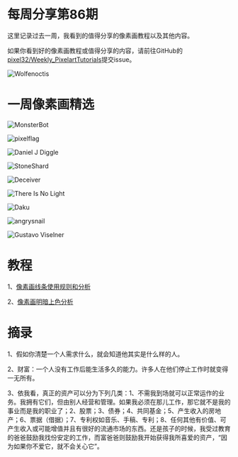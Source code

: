 # 每周分享第86期

这里记录过去一周，我看到的值得分享的像素画教程以及其他内容。

如果你看到好的像素画教程或值得分享的内容，请前往GitHub的[pixel32/Weekly_PixelartTutorials](https://github.com/pixel32/Weekly_PixelartTutorials "pixel32/Weekly_PixelartTutorials")提交issue。

![Wolfenoctis](https://pbs.twimg.com/media/Ea0WB06XkAAL61t?format=png&name=small)

# 一周像素画精选

![MonsterBot
](https://pbs.twimg.com/media/Eaz0qb4UMAEhdkP?format=png&name=small)

![pixelflag
](https://pbs.twimg.com/media/EayJI_4U8AA4v-d?format=png&name=small)

![Daniel J Diggle
](https://pbs.twimg.com/media/Eaqw6MbX0AczTTt?format=jpg&name=small)

![StoneShard
](https://pbs.twimg.com/media/EaviJmBXYAUiFTI?format=jpg&name=small)

![Deceiver
](https://pbs.twimg.com/media/Ea0OudTXgAM-0bJ?format=png&name=small)

![There Is No Light
](https://pbs.twimg.com/media/Eay6skCWsAELcdF?format=png&name=small)

![Daku
](https://pbs.twimg.com/media/Eayx8zaWsAE4KEz?format=png&name=small)

![angrysnail
](https://pbs.twimg.com/media/EazQ7p_WkAoqxGz?format=jpg&name=small)

![Gustavo Viselner
](https://pbs.twimg.com/media/EazPFQcWAAIGVwP?format=jpg&name=small)

# 教程

1、[像素画线条使用规则和分析](https://mp.weixin.qq.com/s/iZzeQBCwFf3W4GHsoJ7e8A)

2、[像素画明暗上色分析](https://mp.weixin.qq.com/s/34WEUANqVHwV3N4QLtOShg)

# 摘录

1、假如你清楚一个人需求什么，就会知道他其实是什么样的人。

2、财富：一个人没有工作后能生活多久的能力。许多人在他们停止工作时就变得一无所有。

3、依我看，真正的资产可以分为下列几类：1、不需我到场就可以正常运作的业务。我拥有它们，但由别人经营和管理。如果我必须在那儿工作，那它就不是我的事业而是我的职业了；2、股票；3、债券；4、共同基金；5、产生收入的房地产；6、票据（借据）；7、专利权如音乐、手稿、专利；8、任何其他有价值、可产生收入或可能增值并且有很好的流通市场的东西。还是孩子的时候，我受过教育的爸爸鼓励我找份安定的工作，而富爸爸则鼓励我开始获得我所喜爱的资产，“因为如果你不爱它，就不会关心它”。

